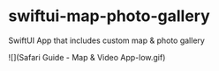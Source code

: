 # swiftui-map-photo-gallery
SwiftUI App that includes custom map &amp; photo gallery

![](Safari Guide - Map & Video App-low.gif)
